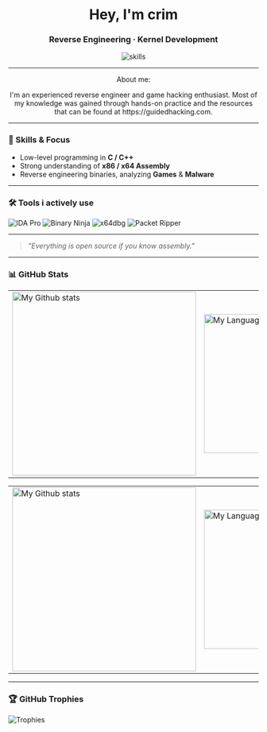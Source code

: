 <h1 align="center"> Hey, I'm crim </h1> 
<h3 align="center"> Reverse Engineering · Kernel Development</h3> 

<p align="center">
  <img src="https://skillicons.dev/icons?i=cpp,cmake,visualstudio&perline=3" alt="skills" />
</p>

---
<p align="center">
About me:
	<p align="center">
		I'm an experienced reverse engineer and game hacking enthusiast.  Most of my knowledge was gained through hands-on practice and the resources that can be found at https://guidedhacking.com.
	</p>
</p>

---

### 🔧 Skills & Focus

- Low-level programming in **C / C++**
- Strong understanding of **x86 / x64 Assembly**
- Reverse engineering binaries, analyzing **Games** & **Malware**

---

### 🛠 Tools i actively use
 ![IDA Pro](https://img.shields.io/badge/IDA_Pro-000000?style=for-the-badge&&logoColor=white) ![Binary Ninja](https://img.shields.io/badge/Binary_Ninja-FA0053?style=for-the-badge)  ![x64dbg](https://img.shields.io/badge/x64dbg-ED1C24?style=for-the-badge&logo=windows&logoColor=white) ![Packet Ripper](https://img.shields.io/badge/Packet_Ripper-005F73?style=for-the-badge)

---

> *"Everything is open source if you know assembly."*

---

### 📊 GitHub Stats
<!-- GRS (Light Mode) -->
<a href="https://github.com/NtProtectVirtualMemory#gh-light-mode-only">
  <table cellspacing="0" cellpadding="0">
    <tr>
      <td style="border: 0;">
          <img
            src="https://github-readme-stats-steel-omega.vercel.app/api?username=NtProtectVirtualMemory&show_icons=true&include_all_commits=true&hide_border=true&number_format=long&rank_icon=percentile&show=reviews,discussions_started,discussions_answered,prs_merged,prs_merged_percentage&disable_animations=true#gh-light-mode-only"
            alt="My Github stats"
            height="370"
          />
      </td>
      <td style="border: 0;">
          <img
            src="https://github-readme-stats-steel-omega.vercel.app/api/top-langs/?username=NtProtectVirtualMemory&layout=pie&hide_border=true&langs_count=10&size_weight=0.5&count_weight=0.5&custom_title=Langs%20distribution%20in%20my%20repos&disable_animations=true#gh-light-mode-only"
            alt="My Language stats"
            width="280"
          />
      </td>
    </tr>
  </table>
</a>

<!-- GRS (Dark Mode) -->
<a href="https://github.com/NtProtectVirtualMemory#gh-dark-mode-only">
  <table cellspacing="0" cellpadding="0">
    <tr>
      <td style="border: 0;">
        <img
          src="https://github-readme-stats-steel-omega.vercel.app/api?username=NtProtectVirtualMemory&show_icons=true&include_all_commits=true&icon_color=2d77dc&title_color=2d77dc&text_color=ffffff&bg_color=0d1117&hide_border=true&number_format=long&rank_icon=percentile&show=reviews,discussions_started,discussions_answered,prs_merged,prs_merged_percentage&disable_animations=true#gh-dark-mode-only"
          alt="My Github stats"
          height="370"
        />
      </td>
      <td style="border: 0;">
        <img
          src="https://github-readme-stats-steel-omega.vercel.app/api/top-langs/?username=NtProtectVirtualMemory&layout=pie&icon_color=2d77dc&title_color=2d77dc&text_color=ffffff&bg_color=0d1117&hide_border=true&langs_count=10&size_weight=0.5&count_weight=0.5&custom_title=Langs%20distribution%20in%20my%20repos&disable_animations=true#gh-dark-mode-only"
          alt="My Language stats"
          width="280"
        />
      </td>
    </tr>
  </table>
</a>

---

### 🏆 GitHub Trophies
![Trophies](https://github-profile-trophy.vercel.app/?username=NtProtectVirtualMemory&theme=flat&margin-w=10)

